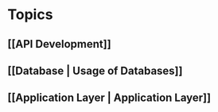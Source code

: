 # Topics

## [[API Development]]

## [[Database | Usage of Databases]]

## [[Application Layer | Application Layer]]